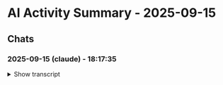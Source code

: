 # AI Activity Summary - 2025-09-15

## Chats

### 2025-09-15 (claude) - 18:17:35
<details><summary>Show transcript</summary>

```text
let's play in simple game in chat to check does logs updated or not
```

</details>
